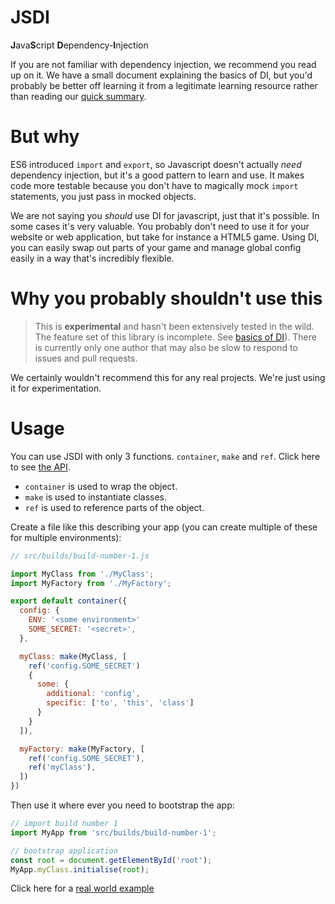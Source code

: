 # JSDI

**J**ava**S**cript **D**ependency-**I**njection

If you are not familiar with dependency injection, we recommend you read up on it. We have a small document explaining the basics of DI, but you'd probably be better off learning it from a legitimate learning resource rather than reading our [quick summary](/docs/BASICS_OF_DI.md).

# But why

ES6 introduced `import` and `export`, so Javascript doesn't actually _need_ dependency injection, but it's a good pattern to learn and use. It makes code more testable because you don't have to magically mock `import` statements, you just pass in mocked objects.

We are not saying you _should_ use DI for javascript, just that it's possible. In some cases it's very valuable. You probably don't need to use it for your website or web application, but take for instance a HTML5 game. Using DI, you can easily swap out parts of your game and manage global config easily in a way that's incredibly flexible.

# Why you probably shouldn't use this

> This is **experimental** and hasn't been extensively tested in the wild.
> The feature set of this library is incomplete. See [basics of DI](/docs/BASICS_OF_DI.md#final-thoughts)).
> There is currently only one author that may also be slow to respond to issues and pull requests.

We certainly wouldn't recommend this for any real projects. We're just using it for experimentation.

# Usage

You can use JSDI with only 3 functions. `container`, `make` and `ref`. Click here to see [the API](/docs/API.md).

- `container` is used to wrap the object.
- `make` is used to instantiate classes.
- `ref` is used to reference parts of the object.

Create a file like this describing your app (you can create multiple of these for multiple environments):

```js
// src/builds/build-number-1.js

import MyClass from './MyClass';
import MyFactory from './MyFactory';

export default container({
  config: {
    ENV: '<some environment>'
    SOME_SECRET: '<secret>',
  },

  myClass: make(MyClass, [
    ref('config.SOME_SECRET')
    {
      some: {
        additional: 'config',
        specific: ['to', 'this', 'class']
      }
    }
  ]),

  myFactory: make(MyFactory, [
    ref('config.SOME_SECRET'),
    ref('myClass'),
  ])
})
```

Then use it where ever you need to bootstrap the app:

```js
// import build number 1
import MyApp from 'src/builds/build-number-1';

// bootstrap application
const root = document.getElementById('root');
MyApp.myClass.initialise(root);
```

Click here for a [real world example](/docs/EXAMPLE.md)

